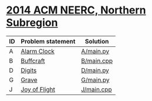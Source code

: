 # [2014 ACM NEERC, Northern Subregion](https://www.e-olymp.com/en/contests/9666)




| ID | Problem statement                                                        | Solution                 |
|----|--------------------------------------------------------------------------|--------------------------|
| A  | [Alarm Clock](https://www.e-olymp.com/en/contests/9666/problems/84863)   | [A/main.py](A/main.py)   |
| B  | [Buffcraft](https://www.e-olymp.com/en/contests/9666/problems/84864)     | [B/main.cpp](B/main.cpp) |
| D  | [Digits](https://www.e-olymp.com/en/contests/9666/problems/84866)        | [D/main.py](D/main.py)   |
| G  | [Grave](https://www.e-olymp.com/en/contests/9666/problems/84869)         | [G/main.py](G/main.py)   |
| J  | [Joy of Flight](https://www.e-olymp.com/en/contests/9666/problems/84872) | [J/main.cpp](J/main.cpp) |


